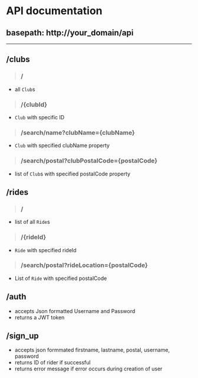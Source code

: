 # API documentation

## basepath: http://your_domain/api
---
## /clubs

>### /
-  all `Club`s

>### /{clubId}
- `Club` with specific ID

>### /search/name?clubName={clubName}
- `Club` with specified clubName property

>### /search/postal?clubPostalCode={postalCode}
- list of `Club`s with specified postalCode property


## /rides
>### /
- list of all `Ride`s

>### /{rideId}
- `Ride` with specified rideId

>### /search/postal?rideLocation={postalCode}
- List of `Ride` with specified postalCode

## /auth
- accepts Json formatted Username and Password
- returns a JWT token

## /sign_up
- accepts json formmated firstname, lastname, postal, username, password
- returns ID of rider if successful
- returns error message if error occurs during creation of user
